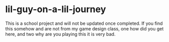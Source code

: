 # lil-guy-on-a-lil-journey
This is a school project and will not be updated once completed. If you find this somehow and are not from my game design class, one how did you get here, and two why are you playing this it is very bad.
